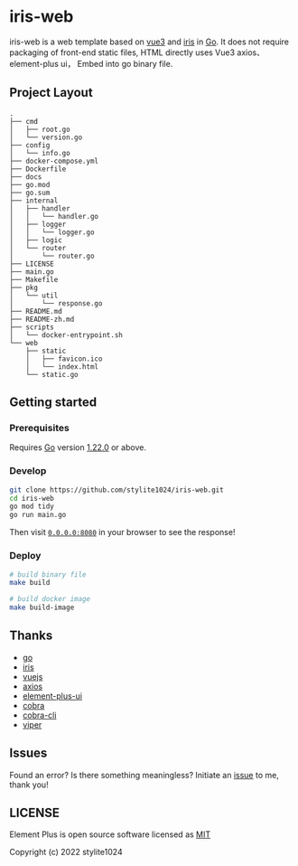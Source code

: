 # iris-web

iris-web is a web template based on [vue3](https://vuejs.org) and [iris](https://github.com/kataras/iris) in  [Go](https://go.dev/). It does not require packaging of front-end static files, HTML directly uses Vue3 axios、element-plus ui， Embed into go binary file.

## Project Layout
```
.
├── cmd
│   ├── root.go
│   └── version.go
├── config
│   └── info.go
├── docker-compose.yml
├── Dockerfile
├── docs
├── go.mod
├── go.sum
├── internal
│   ├── handler
│   │   └── handler.go
│   ├── logger
│   │   └── logger.go
│   ├── logic
│   └── router
│       └── router.go
├── LICENSE
├── main.go
├── Makefile
├── pkg
│   └── util
│       └── response.go
├── README.md
├── README-zh.md
├── scripts
│   └── docker-entrypoint.sh
└── web
    ├── static
    │   ├── favicon.ico
    │   └── index.html
    └── static.go
```

## Getting started

### Prerequisites

Requires [Go](https://go.dev/) version [1.22.0](https://go.dev/doc/devel/release#go1.22.0) or above.

### Develop

```sh
git clone https://github.com/stylite1024/iris-web.git
cd iris-web
go mod tidy
go run main.go
```
Then visit [`0.0.0.0:8080`](http://0.0.0.0:8080) in your browser to see the response!

### Deploy

```sh
# build binary file
make build

# build docker image
make build-image
```

## Thanks
- [go](https://github.com/golang/go)
- [iris](https://github.com/kataras/iris)
- [vuejs](https://github.com/vuejs/vue)
- [axios](https://github.com/axios/axios)
- [element-plus-ui](https://github.com/element-plus/element-plus)
- [cobra](https://github.com/spf13/cobra)
- [cobra-cli](https://github.com/spf13/cobra-cli)
- [viper](https://github.com/spf13/viper)

## Issues

Found an error? Is there something meaningless? Initiate an [issue](https://github.com/stylite1024/iris-web/issues) to me, thank you!

## LICENSE

Element Plus is open source software licensed as [MIT](https://github.com/stylite1024/iris-web/blob/main/LICENSE)

Copyright (c) 2022 stylite1024
